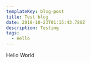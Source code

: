 ```yaml
---
templateKey: blog-post
title: Test blog
date: 2018-10-23T01:15:43.780Z
description: Testing
tags:
  - Hello
---
```

Hello World
